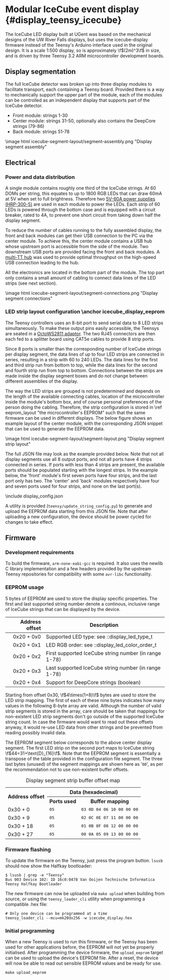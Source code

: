 # Modular IceCube event display {#display_teensy_icecube}

The IceCube LED display built at UGent was based on the mechanical designs of the
UW River Falls displays, but uses the icecube-display firmware instead of
the Teensy's Arduino interface used in the original design.
It is a scale 1:500 display, so is approximately \f$(2m)^3\f$ in size,
and is driven by three Teensy 3.2 ARM microcontroller development boards.

## Display segmentation
The full IceCube detector was broken up into three display modules to facilitate transport,
each containing a Teensy board.
Provided there is a way to mechanically support the upper part of the module, each of the modules
can be controlled as an independent display that supports part of the IceCube detector.

* Front module: strings 1-30
* Center module: strings 31-50, optionally also contains the DeepCore strings (79-86)
* Back module: strings 51-78

\image html icecube-segment-layout/segment-assembly.png "Display segment assembly"

## Electrical
### Power and data distribution
A single module contains roughly one third of the IceCube strings.
At 60 DOMs per string, this equates to up to 1800 RGB LEDs that can draw 60mA at 5V
when set to full brightness.
Therefore two [5V-60A power supplies (HRP-300-5)](http://www.meanwell.com/productPdf.aspx?i=450)
are used in each module to power the LEDs.
Each strip of 60 LEDs is powered through the bottom case and is equipped with a circuit breaker,
rated to 4A, to prevent one short circuit from taking down half the display segment.

To reduce the number of cables running to the fully assembled display, the front and back modules
can get their USB connection to the PC via the center module.
To achieve this, the center module contains a USB hub whose upstream port is accessible from the
side of the module.
Two downstream USB ports are provided facing the front and back modules.
A [multi-TT hub](http://plugable.com/products/usb2-hub-ag7/) was used to provide
optimal throughput on the high-speed USB connection leading to the hub.

All the electronics are located in the bottom part of the module.
The top part only contains a small amount of cabling to connect data lines of the LED strips
(see next section).

\image html icecube-segment-layout/segment-connections.png "Display segment connections"

### LED strip layout configuration \anchor icecube_display_eeprom
The Teensy controllers uses an 8-bit port to send serial data to 8 LED strips simultaneously.
To make these output pins easily accessible, the Teensys are seated in a
[OctoWS2811 adaptor](https://www.pjrc.com/store/octo28_adaptor.html).
The two RJ45 connectors are then each fed to a splitter board using CAT5e cables to provide 8 strip
ports.

Since 8 ports is smaller than the corresponding number of IceCube strings per display segment,
the data lines of up to four LED strips are connected in series, resulting in a strip with 60
to 240 LEDs.
The data lines for the first and third strip run from bottom to top, while the data lines for the
second and fourth strip run from top to bottom.
Connections between the strips are made inside the display segment boxes and do not change between
different assemblies of the display.

The way the LED strips are grouped is not predetermined and depends on the length of the available
connecting cables, location of the microcontroller inside the module's bottom box, and of course
personal preferences of the person doing the cabling.
Therefore, the strip configuration is stored in \ref eeprom_layout "the microcontroller's EEPROM"
such that the same firmware can be used in different displays.
The below figure shows an example layout of the center module, with the corresponding JSON snippet
that can be used to generate the EEPROM data.

\image html icecube-segment-layout/segment-layout.png "Display segment strip layout"

The full JSON file may look as the example provided below. Note that not all display segments use
all 8 output ports, and not all ports have 4 strips connected in series.
If ports with less than 4 strips are present, the available ports should be populated starting with
the longest strips.
In the example below, the 'front' module's first seven ports have four strips,
and the last port only has two.
The 'center' and 'back' modules respectively have four and seven ports used for four strips,
and none on the last port(s).

\include display_config.json

A utility is provided (`teensy/update_string_config.py`) to generate and upload the EEPROM data
starting from this JSON file.
Note that after uploading a new configuration, the device should be power cycled for changes
to take effect.

## Firmware
### Development requirements
To build the firmware, `arm-none-eabi-gcc` is required.
It also uses the newlib C library implementation and a few headers provided by the
upstream Teensy repositories for compatibility with some `avr-libc` functionality.

### EEPROM usage
5 bytes of EEPROM are used to store the display specific properties.
The first and last supported string number denote a continous, inclusive range of IceCube strings
that can be displayed by the device.

Address offset | Description
--------------:|-------------
0x20 + 0x0     | Supported LED type: see ::display_led_type_t
0x20 + 0x1     | LED RGB order: see ::display_led_color_order_t
0x20 + 0x2     | First supported IceCube string number (in range 1-78)
0x20 + 0x3     | Last supported IceCube string number (in range 1-78)
0x20 + 0x4     | Support for DeepCore strings (boolean)

Starting from offset 0x30, \f$4\times(1+8)\f$ bytes are used to store the LED strip mapping.
The first of each of these nine bytes indicates how many values
in the following 8-byte array are valid.
Although the number of valid strip segments is stored in the array, care should be taken that
mappings for non-existent LED strip segments don't go outside of the supported IceCube string count.
In case the firmware would want to read out these offsets anyway, it would re-use LED data
from other strings and be prevented from reading possibly invalid data.

The EEPROM segment below corresponds to the above center display segment.
The first LED strip on the second port maps to IceCube string \f$44=31+\text{D}_{16}\f$.
Note that the EEPROM segment is essentially a transpose of the table provided in the configuration
file segment.
The three last bytes (unused) of the segment mappings are shown here as '`00`', as per the
recommendation not to use non-existent buffer offsets.

<TABLE>
  <CAPTION>Display segment strip buffer offset map</CAPTION>
  <TR>
    <TH rowspan="2">Address offset</TH>
    <TH colspan="2">Data (hexadecimal)</TH>
  </TR>
  <TR>
    <TH>Ports used</TH>
    <TH>Buffer mapping</TH>
  </TR>
  <TR>
    <TD>0x30 +  0</TD><TD><TT>05</TT></TD><TD><TT>03 0D 04 06 10 00 00 00</TT></TD>
  </TR>
  <TR>
    <TD>0x30 +  9</TD><TD><TT>05</TT></TD><TD><TT>02 0C 0E 07 11 00 00 00</TT></TD>
  </TR>
  <TR>
    <TD>0x30 + 18</TD><TD><TT>05</TT></TD><TD><TT>01 0B 0F 08 12 00 00 00</TT></TD>
  </TR>
  <TR>
    <TD>0x30 + 27</TD><TD><TT>05</TT></TD><TD><TT>00 0A 05 09 13 00 00 00</TT></TD>
  </TR>
</TABLE>

### Firmware flashing
To update the firmware on the Teensy, just press the program button.
`lsusb` should now show the Halfkay bootloader:

    $ lsusb | grep -e "Teensy"
    Bus 003 Device 102: ID 16c0:0478 Van Ooijen Technische Informatica Teensy Halfkay Bootloader

The new firmware can now be uploaded via `make upload` when building from source, or using the
`teensy_loader_cli` utility when programming a compatible .hex file:

    # Only one device can be programmed at a time
    teensy_loader_cli --mcu=mk20dx256 -w icecube_display.hex

### Initial programming
When a new Teensy is used to run this firmware, or the Teensy has been used for other applications
before, the EEPROM will not yet be properly initialised.
After programming the device firmware, the `upload_eeprom` target can be used to upload the
device's EEPROM file.
After a reset, the device will now be able to read out sensible EEPROM values and be ready for use.

    make upload_eeprom
